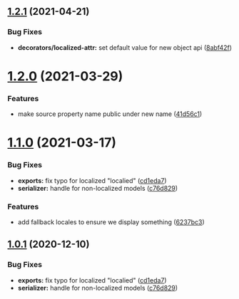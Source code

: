 ## [1.2.1](https://github.com/projectcaluma/ember-localized-model/compare/v1.2.0...v1.2.1) (2021-04-21)

### Bug Fixes

- **decorators/localized-attr:** set default value for new object api ([8abf42f](https://github.com/projectcaluma/ember-localized-model/commit/8abf42f2b3bb30d55da6b35d1e41c676e152fbc3))

# [1.2.0](https://github.com/projectcaluma/ember-localized-model/compare/v1.1.0...v1.2.0) (2021-03-29)

### Features

- make source property name public under new name ([41d56c1](https://github.com/projectcaluma/ember-localized-model/commit/41d56c1e8fab000b6cbc313891d0c666482403cf))

# [1.1.0](https://github.com/projectcaluma/ember-localized-model/compare/v1.0.0...v1.1.0) (2021-03-17)

### Bug Fixes

- **exports:** fix typo for localized "localied" ([cd1eda7](https://github.com/projectcaluma/ember-localized-model/commit/cd1eda7a78cd221f89afb0c9a232d15941be39cd))
- **serializer:** handle for non-localized models ([c76d829](https://github.com/projectcaluma/ember-localized-model/commit/c76d82989e967deb4acdccaaa2d1a88e86af1a06))

### Features

- add fallback locales to ensure we display something ([6237bc3](https://github.com/projectcaluma/ember-localized-model/commit/6237bc3d170099b54be5d4399e591c395c7e3627))

## [1.0.1](https://github.com/projectcaluma/ember-localized-model/compare/v1.0.0...v1.0.1) (2020-12-10)

### Bug Fixes

- **exports:** fix typo for localized "localied" ([cd1eda7](https://github.com/projectcaluma/ember-localized-model/commit/cd1eda7a78cd221f89afb0c9a232d15941be39cd))
- **serializer:** handle for non-localized models ([c76d829](https://github.com/projectcaluma/ember-localized-model/commit/c76d82989e967deb4acdccaaa2d1a88e86af1a06))
